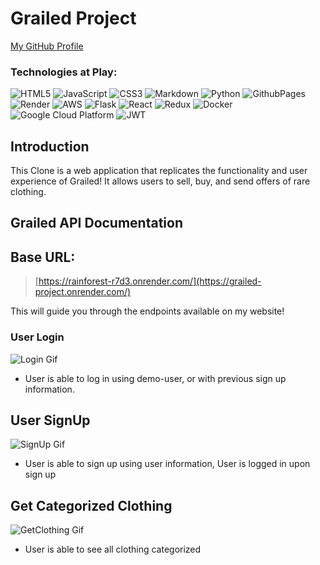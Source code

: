 # Grailed Project
[My GitHub Profile](https://github.com/16kimj97)

### Technologies at Play:
![HTML5](https://img.shields.io/badge/html5-%23E34F26.svg?style=for-the-badge&logo=html5&logoColor=white) ![JavaScript](https://img.shields.io/badge/javascript-%23323330.svg?style=for-the-badge&logo=javascript&logoColor=%23F7DF1E) ![CSS3](https://img.shields.io/badge/css3-%231572B6.svg?style=for-the-badge&logo=css3&logoColor=white) ![Markdown](https://img.shields.io/badge/markdown-%23000000.svg?style=for-the-badge&logo=markdown&logoColor=white) ![Python](https://img.shields.io/badge/python-3670A0?style=for-the-badge&logo=python&logoColor=ffdd54) ![GithubPages](https://img.shields.io/badge/github%20pages-121013?style=for-the-badge&logo=github&logoColor=white) ![Render](https://img.shields.io/badge/Render-%46E3B7.svg?style=for-the-badge&logo=render&logoColor=white) ![AWS](https://img.shields.io/badge/AWS-%23FF9900.svg?style=for-the-badge&logo=amazon-aws&logoColor=white) ![Flask](https://img.shields.io/badge/flask-%23000.svg?style=for-the-badge&logo=flask&logoColor=white) ![React](https://img.shields.io/badge/react-%2320232a.svg?style=for-the-badge&logo=react&logoColor=%2361DAFB) ![Redux](https://img.shields.io/badge/redux-%23593d88.svg?style=for-the-badge&logo=redux&logoColor=white) ![Docker](https://img.shields.io/badge/docker-%230db7ed.svg?style=for-the-badge&logo=docker&logoColor=white) ![Google Cloud Platform](https://img.shields.io/badge/Google_Cloud_Platform-%234285F4.svg?style=for-the-badge&logo=google-cloud&logoColor=white) ![JWT](https://img.shields.io/badge/JWT-black?style=for-the-badge&logo=JSON%20web%20tokens)


## Introduction
This Clone is a web application that replicates the functionality and user experience of Grailed! It allows users to sell, buy, and send offers of rare clothing.

## Grailed API Documentation

## Base URL:
> [https://rainforest-r7d3.onrender.com/](https://grailed-project.onrender.com/)

This will guide you through the endpoints available on my website!

### User Login
![Login Gif](https://media4.giphy.com/media/v1.Y2lkPTc5MGI3NjExZHFpb25nanNnZGR1M2NvdGt2a3gzNnZnb3FyOWt3c2ZqcjJuZzhnYSZlcD12MV9pbnRlcm5hbF9naWZfYnlfaWQmY3Q9Zw/G8KSAFKrcrKRotDvjA/giphy.gif)

- User is able to log in using demo-user, or with previous sign up information.

## User SignUp

![SignUp Gif](https://media1.giphy.com/media/v1.Y2lkPTc5MGI3NjExNnVtbm43cTlrcmI3aXVsejFoZHg2c2xzMjBuY3B5cndqdDYyeTY3ayZlcD12MV9pbnRlcm5hbF9naWZfYnlfaWQmY3Q9Zw/LUFcZO6kyYNa2RmGpD/giphy.gif)

- User is able to sign up using user information, User is logged in upon sign up

## Get Categorized Clothing 

![GetClothing Gif](https://media0.giphy.com/media/v1.Y2lkPTc5MGI3NjExcHlqMDUzYXRoMnl1MDFqeTBhYnd6czVwNnNxbjVsbXVsaXU0Nzl5diZlcD12MV9pbnRlcm5hbF9naWZfYnlfaWQmY3Q9Zw/p2eGuEB7jvm8Wxn3JD/giphy.gif)

- User is able to see all clothing categorized
